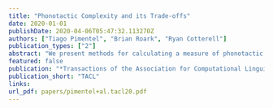 ```yaml
---
title: "Phonotactic Complexity and its Trade-offs"
date: 2020-01-01
publishDate: 2020-04-06T05:47:32.113270Z
authors: ["Tiago Pimentel", "Brian Roark", "Ryan Cotterell"]
publication_types: ["2"]
abstract: "We present methods for calculating a measure of phonotactic complexity—bits per phoneme—that permits a straightforward cross-linguistic comparison. When given a word, represented as a sequence of phonemic segments such as symbols in the international phonetic alphabet, and a statistical model trained on a sample of word types from the language, we can approximately measure bits per phoneme using the negative log-probability of that word under the model. This simple measure allows us to compare the entropy across languages, giving insight into how complex a language’s phonotactics are. Using a collection of 1016 basic concept words across 106 languages, we demonstrate a very strong negative correlation of −0.74 between bits per phoneme and the average length of words."
featured: false
publication: "*Transactions of the Association for Computational Linguistics*"
publication_short: "TACL"
links:
url_pdf: papers/pimentel+al.tacl20.pdf
---
```


